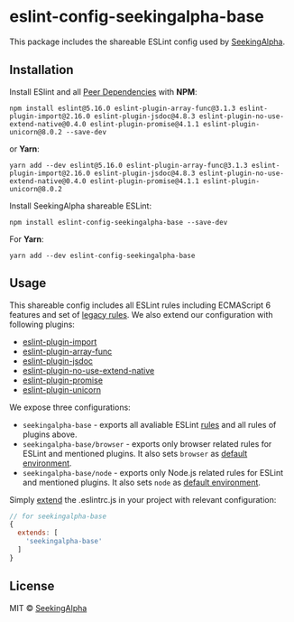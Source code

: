 # eslint-config-seekingalpha-base

This package includes the shareable ESLint config used by [SeekingAlpha](https://seekingalpha.com/).

## Installation

Install ESlint and all [Peer Dependencies](https://nodejs.org/en/blog/npm/peer-dependencies/) with **NPM**:

    npm install eslint@5.16.0 eslint-plugin-array-func@3.1.3 eslint-plugin-import@2.16.0 eslint-plugin-jsdoc@4.8.3 eslint-plugin-no-use-extend-native@0.4.0 eslint-plugin-promise@4.1.1 eslint-plugin-unicorn@8.0.2 --save-dev

or **Yarn**:

    yarn add --dev eslint@5.16.0 eslint-plugin-array-func@3.1.3 eslint-plugin-import@2.16.0 eslint-plugin-jsdoc@4.8.3 eslint-plugin-no-use-extend-native@0.4.0 eslint-plugin-promise@4.1.1 eslint-plugin-unicorn@8.0.2


Install SeekingAlpha shareable ESLint:

    npm install eslint-config-seekingalpha-base --save-dev

For **Yarn**:

    yarn add --dev eslint-config-seekingalpha-base

## Usage

This shareable config includes all ESLint rules including ECMAScript 6 features and set of [legacy rules](https://eslint.org/docs/rules/#deprecated). We also extend our configuration with following plugins:

* [eslint-plugin-import](https://github.com/benmosher/eslint-plugin-import)
* [eslint-plugin-array-func](https://github.com/freaktechnik/eslint-plugin-array-func)
* [eslint-plugin-jsdoc](https://github.com/gajus/eslint-plugin-jsdoc)
* [eslint-plugin-no-use-extend-native](https://github.com/dustinspecker/eslint-plugin-no-use-extend-native)
* [eslint-plugin-promise](https://github.com/xjamundx/eslint-plugin-promise)
* [eslint-plugin-unicorn](https://github.com/sindresorhus/eslint-plugin-unicorn)

We expose three configurations:

* `seekingalpha-base` - exports all avaliable ESLint [rules](https://eslint.org/docs/rules/) and all rules of plugins above.
* `seekingalpha-base/browser` - exports only browser related rules for ESLint and mentioned plugins. It also sets `browser` as [default environment](https://eslint.org/docs/user-guide/configuring#specifying-environments).
* `seekingalpha-base/node` - exports only Node.js related rules for ESLint and mentioned plugins. It also sets `node` as [default environment](https://eslint.org/docs/user-guide/configuring#specifying-environments).


Simply [extend](https://eslint.org/docs/user-guide/configuring#extending-configuration-files) the .eslintrc.js in your project with relevant configuration:

```javascript
// for seekingalpha-base
{
  extends: [
    'seekingalpha-base'
  ]
}
```

## License

MIT © [SeekingAlpha](https://seekingalpha.com/)

